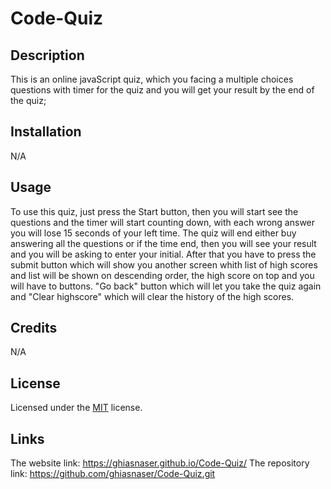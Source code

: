 # Code-Quiz

## Description
This is an online javaScript quiz, which you facing a multiple  choices questions with timer for the quiz and you will get your result by the end of the quiz;

## Installation

N/A

## Usage

To use this quiz, just press the Start button, then you will start see the questions and the timer will start counting down, with each wrong answer you will lose 15 seconds of your left time.
The quiz will end either buy answering all the questions or if the time end, then you will see your result and you will be asking to enter your initial. After that you have to press the submit button which will show you another screen whith list of high scores and list will be shown on descending order, the high score on top and you will have to buttons.
"Go back" button which will let you take the quiz again and "Clear highscore" which will clear the history of the high scores.
## Credits

N/A

## License

Licensed under the [MIT](https://github.com/ghiasnaser/Code-Quiz/blob/315592c3736260e5954115980d90fff3a73112b7/LICENSE) license.
## Links
The website link:  https://ghiasnaser.github.io/Code-Quiz/
The repository link: https://github.com/ghiasnaser/Code-Quiz.git
